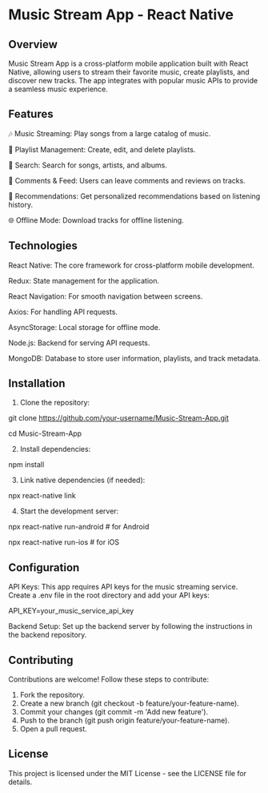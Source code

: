 # Music Stream App - React Native

## Overview

Music Stream App is a cross-platform mobile application built with React Native, allowing users to stream their favorite music, create playlists, and discover new tracks. The app integrates with popular music APIs to provide a seamless music experience.

## Features

🎶 Music Streaming: Play songs from a large catalog of music.

📅 Playlist Management: Create, edit, and delete playlists.

🔎 Search: Search for songs, artists, and albums.

💬 Comments & Feed: Users can leave comments and reviews on tracks.

🧭 Recommendations: Get personalized recommendations based on listening history.

🌐 Offline Mode: Download tracks for offline listening.

## Technologies
React Native: The core framework for cross-platform mobile development.

Redux: State management for the application.

React Navigation: For smooth navigation between screens.

Axios: For handling API requests.

AsyncStorage: Local storage for offline mode.

Node.js: Backend for serving API requests.

MongoDB: Database to store user information, playlists, and track metadata.

## Installation

1. Clone the repository:

git clone https://github.com/your-username/Music-Stream-App.git

cd Music-Stream-App

2. Install dependencies:

npm install

3. Link native dependencies (if needed):

npx react-native link

4. Start the development server:

npx react-native run-android   # for Android

npx react-native run-ios       # for iOS

## Configuration

API Keys: This app requires API keys for the music streaming service. Create a .env file in the root directory and add your API keys:

API_KEY=your_music_service_api_key

Backend Setup: Set up the backend server by following the instructions in the backend repository.

## Contributing

Contributions are welcome! Follow these steps to contribute:

1. Fork the repository.
2. Create a new branch (git checkout -b feature/your-feature-name).
3. Commit your changes (git commit -m 'Add new feature').
4. Push to the branch (git push origin feature/your-feature-name).
5. Open a pull request.

## License
This project is licensed under the MIT License - see the LICENSE file for details.

